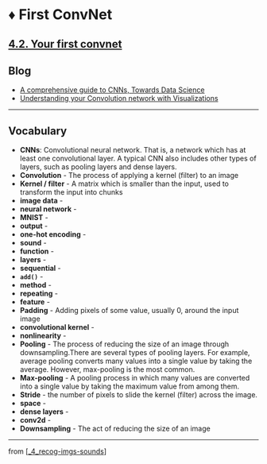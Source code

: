 # ♦️ First ConvNet

## [**4.2.** Your first convnet](https://livebook.manning.com/book/deep-learning-with-javascript/chapter-4/20)

## Blog

- [A comprehensive guide to CNNs, Towards Data Science](https://towardsdatascience.com/a-comprehensive-guide-to-convolutional-neural-networks-the-eli5-way-3bd2b1164a53)
- [Understanding your Convolution network with Visualizations](https://towardsdatascience.com/understanding-your-convolution-network-with-visualizations-a4883441533b)

---

## **Vocabulary**

- **CNNs**: Convolutional neural network. That is, a network which has at least one convolutional layer. A typical CNN also includes other types of layers, such as pooling layers and dense layers.
- **Convolution** - The process of applying a kernel (filter) to an image
- **Kernel / filter** - A matrix which is smaller than the input, used to transform the input into chunks
- **image data** -
- **neural network** -
- **MNIST** -
- **output** -
- **one-hot encoding** -
- **sound** -
- **function** -
- **layers** -
- **sequential** -
- **`add()`** -
- **method** -
- **repeating** -
- **feature** -
- **Padding** - Adding pixels of some value, usually 0, around the input image
- **convolutional kernel** -
- **nonlinearity** -
- **Pooling** - The process of reducing the size of an image through downsampling.There are several types of pooling layers. For example, average pooling converts many values into a single value by taking the average. However, max-pooling is the most common.
- **Max-pooling** - A pooling process in which many values are converted into a single value by taking the maximum value from among them.
- **Stride** - the number of pixels to slide the kernel (filter) across the image.
- **space** -
- **dense layers** -
- **conv2d** -
- **Downsampling** - The act of reducing the size of an image

---
from [[_4_recog-imgs-sounds]]

[//begin]: # "Autogenerated link references for markdown compatibility"
[_4_recog-imgs-sounds]: ../_4_recog-imgs-sounds.md "♦️ RECOG IMG MP3"
[//end]: # "Autogenerated link references"